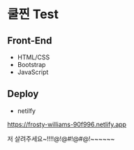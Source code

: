 # 쿨찐 Test

## Front-End
- HTML/CSS
- Bootstrap
- JavaScript

## Deploy
- netilfy

https://frosty-williams-90f996.netlify.app

저 살려주세요~!!!!@!@#!@#@!~~~~~~
